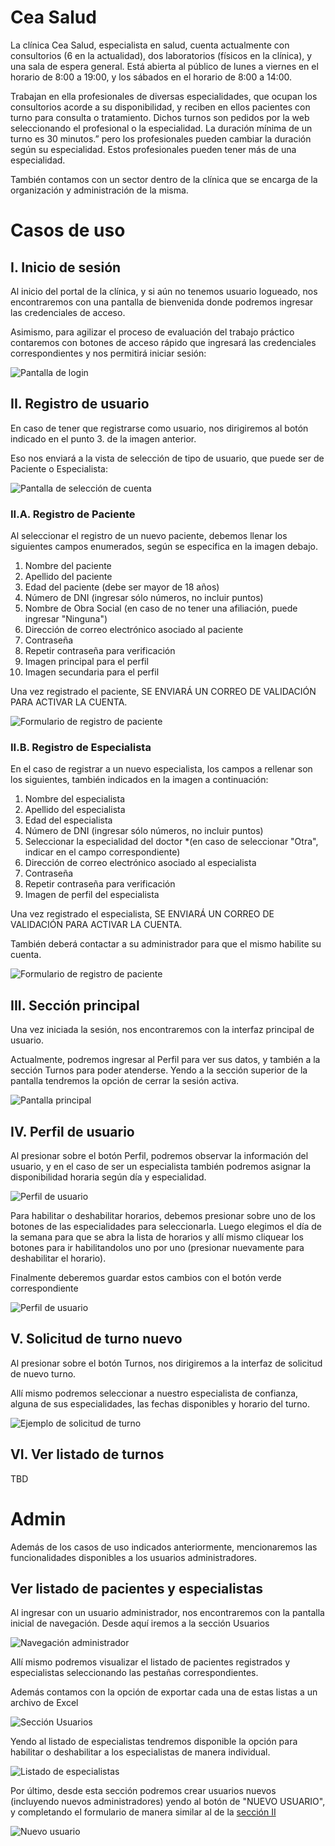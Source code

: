 # Cea Salud

La clínica Cea Salud, especialista en salud, cuenta actualmente con consultorios (6 en la actualidad),
dos laboratorios (físicos en la clínica), y una sala de espera general. Está abierta al público de lunes a
viernes en el horario de 8:00 a 19:00, y los sábados en el horario de 8:00 a 14:00.

Trabajan en ella profesionales de diversas especialidades, que ocupan los consultorios acorde a su
disponibilidad, y reciben en ellos pacientes con turno para consulta o tratamiento. Dichos turnos son
pedidos por la web seleccionando el profesional o la especialidad. La duración mínima de un turno es
30 minutos.” pero los profesionales pueden cambiar la duración según su especialidad. Estos
profesionales pueden tener más de una especialidad.

También contamos con un sector dentro de la clínica que se encarga de la organización y
administración de la misma.

# Casos de uso
## I. Inicio de sesión

Al inicio del portal de la clínica, y si aún no tenemos usuario logueado, nos encontraremos con una pantalla de bienvenida donde podremos ingresar las credenciales de acceso.

Asimismo, para agilizar el proceso de evaluación del trabajo práctico contaremos con botones de acceso rápido que ingresará las credenciales correspondientes y nos permitirá iniciar sesión:

![Pantalla de login](src/assets/readme/login.jpg)

## II. Registro de usuario

En caso de tener que registrarse como usuario, nos dirigiremos al botón indicado en el punto 3. de la imagen anterior.

Eso nos enviará a la vista de selección de tipo de usuario, que puede ser de Paciente o Especialista:

![Pantalla de selección de cuenta](src/assets/readme/registro1.jpg)

### II.A. Registro de Paciente

Al seleccionar el registro de un nuevo paciente, debemos llenar los siguientes campos enumerados, según se especifica en la imagen debajo.

1. Nombre del paciente
2. Apellido del paciente
3. Edad del paciente (debe ser mayor de 18 años)
4. Número de DNI (ingresar sólo números, no incluir puntos)
5. Nombre de Obra Social (en caso de no tener una afiliación, puede ingresar "Ninguna")
6. Dirección de correo electrónico asociado al paciente
7. Contraseña
8. Repetir contraseña para verificación
9. Imagen principal para el perfil
10. Imagen secundaria para el perfil

Una vez registrado el paciente, SE ENVIARÁ UN CORREO DE VALIDACIÓN PARA ACTIVAR LA CUENTA.

![Formulario de registro de paciente](src/assets/readme/registro_paciente.jpg)

### II.B. Registro de Especialista

En el caso de registrar a un nuevo especialista, los campos a rellenar son los siguientes, también indicados en la imagen a continuación:

1. Nombre del especialista
2. Apellido del especialista
3. Edad del especialista
4. Número de DNI (ingresar sólo números, no incluir puntos)
5. Seleccionar la especialidad del doctor *(en caso de seleccionar "Otra", indicar en el campo correspondiente)
6. Dirección de correo electrónico asociado al especialista
7. Contraseña
8. Repetir contraseña para verificación
9. Imagen de perfil del especialista

Una vez registrado el especialista, SE ENVIARÁ UN CORREO DE VALIDACIÓN PARA ACTIVAR LA CUENTA.

También deberá contactar a su administrador para que el mismo habilite su cuenta.

![Formulario de registro de paciente](src/assets/readme/registro_especialista.jpg)

## III. Sección principal

Una vez iniciada la sesión, nos encontraremos con la interfaz principal de usuario.

Actualmente, podremos ingresar al Perfil para ver sus datos, y también a la sección Turnos para poder atenderse. Yendo a la sección superior de la pantalla tendremos la opción de cerrar la sesión activa.

![Pantalla principal](src/assets/readme/dashboard.jpg)

## IV. Perfil de usuario

Al presionar sobre el botón Perfil, podremos observar la información del usuario, y en el caso de ser un especialista también podremos asignar la disponibilidad horaria según día y especialidad.

![Perfil de usuario](src/assets/readme/perfil.jpg)

Para habilitar o deshabilitar horarios, debemos presionar sobre uno de los botones de las especialidades para seleccionarla. Luego elegimos el día de la semana para que se abra la lista de horarios y allí mismo cliquear los botones para ir habilitandolos uno por uno (presionar nuevamente para deshabilitar el horario).

Finalmente deberemos guardar estos cambios con el botón verde correspondiente

![Perfil de usuario](src/assets/readme/perfil_especialista.jpg)

## V. Solicitud de turno nuevo

Al presionar sobre el botón Turnos, nos dirigiremos a la interfaz de solicitud de nuevo turno.

Allí mismo podremos seleccionar a nuestro especialista de confianza, alguna de sus especialidades, las fechas disponibles y horario del turno.

![Ejemplo de solicitud de turno](src/assets/readme/solicitar_turno.gif)

## VI. Ver listado de turnos

TBD

# Admin

Además de los casos de uso indicados anteriormente, mencionaremos las funcionalidades disponibles a los usuarios administradores.

## Ver listado de pacientes y especialistas

Al ingresar con un usuario administrador, nos encontraremos con la pantalla inicial de navegación. Desde aquí iremos a la sección Usuarios

![Navegación administrador](src/assets/readme/dashboard_admin.jpg)

Allí mismo podremos visualizar el listado de pacientes registrados y especialistas seleccionando las pestañas correspondientes.

Además contamos con la opción de exportar cada una de estas listas a un archivo de Excel

![Sección Usuarios](src/assets/readme/usuarios.jpg)

Yendo al listado de especialistas tendremos disponible la opción para habilitar o deshabilitar a los especialistas de manera individual.

![Listado de especialistas](src/assets/readme/listado_especialistas.jpg)

Por último, desde esta sección podremos crear usuarios nuevos (incluyendo nuevos administradores) yendo al botón de "NUEVO USUARIO", y completando el formulario de manera similar al de la [sección II](#ii-registro-de-usuario)

![Nuevo usuario](src/assets/readme/registro_admin.jpg)